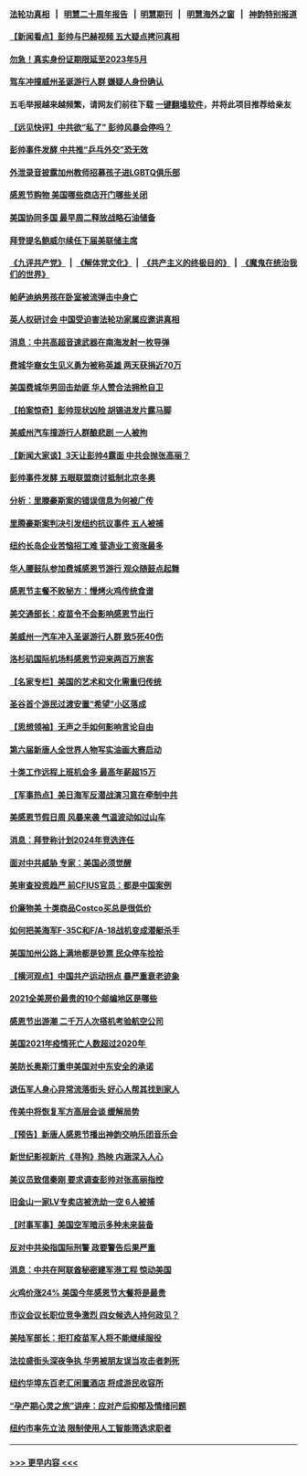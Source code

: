 #### [法轮功真相](https://github.com/gfw-breaker/truth/blob/master/README.md?t=0) &nbsp;&nbsp;|&nbsp;&nbsp; [明慧二十周年报告](https://github.com/gfw-breaker/mh-reports/blob/master/README.md?t=0) &nbsp;&nbsp;|&nbsp;&nbsp;[明慧期刊](https://github.com/gfw-breaker/mh-qikan) &nbsp;&nbsp;|&nbsp;&nbsp; [明慧海外之窗](https://github.com/gfw-breaker/mh-news/blob/master/README.md?t=0) &nbsp;&nbsp;|&nbsp;&nbsp; [神韵特别报道](https://github.com/gfw-breaker/mh-news/blob/master/shenyun.md?t=0)
#### [【新闻看点】彭帅与巴赫视频 五大疑点拷问真相](../pages/nsc412/n13391932.md?t=11231250) 
#### [勿急！真实身份证期限延至2023年5月](../pages/nsc412/n13384367.md?t=11231250) 
#### [驾车冲撞威州圣诞游行人群 嫌疑人身份确认](../pages/nsc412/n13391956.md?t=11231250) 
#### 五毛举报越来越频繁，请网友们前往下载 [一键翻墙软件](https://github.com/gfw-breaker/ssr-accounts)，并将此项目推荐给亲友
#### [【远见快评】中共欲“私了” 彭帅风暴会停吗？](../pages/nsc412/n13392025.md?t=11231250) 
#### [彭帅事件发酵 中共推“乒乓外交”恐无效](../pages/nsc412/n13391407.md?t=11231250) 
#### [外泄录音披露加州教师招募孩子进LGBTQ俱乐部](../pages/nsc412/n13392080.md?t=11231250) 
#### [感恩节购物 美国哪些商店开门哪些关闭](../pages/nsc412/n13392109.md?t=11231250) 
#### [美国协同多国 最早周二释放战略石油储备](../pages/nsc412/n13392019.md?t=11231250) 
#### [拜登提名鲍威尔续任下届美联储主席](../pages/nsc412/n13391641.md?t=11231250) 
#### [《九评共产党》](https://github.com/begood0513/9ping.md/blob/master/README.md) &nbsp;|&nbsp; [《解体党文化》](../../../../jtdwh.md/blob/master/README.md)  &nbsp;|&nbsp; [《共产主义的终极目的》](../../../../gczydzjmd.md/blob/master/README.md) &nbsp;|&nbsp; [《魔鬼在统治我们的世界》](../../../../mgztzwmdsj.md/blob/master/README.md) 
#### [帕萨迪纳男孩在卧室被流弹击中身亡](../pages/nsc412/n13391825.md?t=11231250) 
#### [英人权研讨会 中国受迫害法轮功家属应邀讲真相](../pages/nsc412/n13391551.md?t=11231250) 
#### [消息：中共高超音速武器在南海发射一枚导弹](../pages/nsc412/n13391675.md?t=11231250) 
#### [费城华裔女生见义勇为被称英雄 两天获捐近70万](../pages/nsc412/n13390538.md?t=11231250) 
#### [美国费城华男回击劫匪 华人赞合法拥枪自卫](../pages/nsc412/n13390541.md?t=11231250) 
#### [【拍案惊奇】彭帅现状凶险 胡锡进发片露马脚](../pages/nsc412/n13391470.md?t=11231250) 
#### [美威州汽车撞游行人群酿悲剧 一人被拘](../pages/nsc412/n13391443.md?t=11231250) 
#### [【新闻大家谈】3天让彭帅4露面 中共会抛张高丽？](../pages/nsc412/n13391433.md?t=11231250) 
#### [彭帅事件发酵 五眼联盟商讨抵制北京冬奥](../pages/nsc412/n13391020.md?t=11231250) 
#### [分析：里滕豪斯案的错误信息为何被广传](../pages/nsc412/n13390830.md?t=11231250) 
#### [里腾豪斯案判决引发纽约抗议事件 五人被捕](../pages/nsc412/n13390555.md?t=11231250) 
#### [纽约长岛企业苦恼招工难 营造业工资涨最多](../pages/nsc412/n13390564.md?t=11231250) 
#### [华人腰鼓队参加费城感恩节游行  观众随鼓点起舞](../pages/nsc412/n13390759.md?t=11231250) 
#### [感恩节主餐不败秘方：慢烤火鸡传统食谱](../pages/nsc412/n13390606.md?t=11231250) 
#### [美交通部长：疫苗令不会影响感恩节出行](../pages/nsc412/n13389876.md?t=11231250) 
#### [美威州一汽车冲入圣诞游行人群 致5死40伤](../pages/nsc412/n13390225.md?t=11231250) 
#### [洛杉矶国际机场料感恩节迎来两百万旅客](../pages/nsc412/n13390222.md?t=11231250) 
#### [【名家专栏】美国的艺术和文化需重归传统](../pages/nsc412/n13388042.md?t=11231250) 
#### [圣谷首个游民过渡安置“希望”小区落成](../pages/nsc412/n13389990.md?t=11231250) 
#### [【思想领袖】无声之手如何影响言论自由](../pages/nsc412/n13362266.md?t=11231250) 
#### [第六届新唐人全世界人物写实油画大赛启动](../pages/nsc412/n13389884.md?t=11231250) 
#### [十类工作远程上班机会多 最高年薪超15万](../pages/nsc412/n13388185.md?t=11231250) 
#### [【军事热点】美日海军反潜战演习意在牵制中共](../pages/nsc412/n13389736.md?t=11231250) 
#### [美感恩节假日周 风暴来袭 气温波动如过山车](../pages/nsc412/n13389569.md?t=11231250) 
#### [消息：拜登称计划2024年竞选连任](../pages/nsc412/n13389373.md?t=11231250) 
#### [面对中共威胁 专家：美国必须觉醒](../pages/nsc412/n13389302.md?t=11231250) 
#### [美审查投资趋严 前CFIUS官员：都是中国案例](../pages/nsc412/n13380424.md?t=11231250) 
#### [价廉物美 十类商品Costco买总是很低价](../pages/nsc412/n13387347.md?t=11231250) 
#### [如何把美海军F-35C和F/A-18战机变成潜艇杀手](../pages/nsc412/n13374078.md?t=11231250) 
#### [美国加州公路上满地都是钞票 民众停车捡拾](../pages/nsc412/n13388603.md?t=11231250) 
#### [【横河观点】中国共产运动拐点 暴严重衰老迹象](../pages/nsc412/n13388333.md?t=11231250) 
#### [2021全美房价最贵的10个邮编地区是哪些](../pages/nsc412/n13388441.md?t=11231250) 
#### [感恩节出游潮 二千万人次搭机考验航空公司](../pages/nsc412/n13388433.md?t=11231250) 
#### [美国2021年疫情死亡人数超过2020年 ](../pages/nsc412/n13388393.md?t=11231250) 
#### [美防长奥斯汀重申美国对中东安全的承诺](../pages/nsc412/n13388417.md?t=11231250) 
#### [退伍军人身心异常流落街头 好心人帮其找到家人](../pages/nsc412/n13387630.md?t=11231250) 
#### [传美中将恢复军方高层会谈 缓解局势](../pages/nsc412/n13388277.md?t=11231250) 
#### [【预告】新唐人感恩节播出神韵交响乐团音乐会](../pages/nsc412/n13388305.md?t=11231250) 
#### [新世纪影视新片《寻狗》热映 内涵深入人心](../pages/nsc412/n13387269.md?t=11231250) 
#### [美议员致信秦刚 要求调查彭帅对张高丽指控](../pages/nsc412/n13388256.md?t=11231250) 
#### [旧金山一家LV专卖店被洗劫一空 6人被捕](../pages/nsc412/n13388132.md?t=11231250) 
#### [【时事军事】美国空军暗示多种未来装备](../pages/nsc412/n13388071.md?t=11231250) 
#### [反对中共染指国际刑警 政要警告后果严重](../pages/nsc412/n13386918.md?t=11231250) 
#### [消息：中共在阿联酋秘密建军港工程 惊动美国](../pages/nsc412/n13387546.md?t=11231250) 
#### [火鸡价涨24% 美国今年感恩节大餐将是最贵](../pages/nsc412/n13387713.md?t=11231250) 
#### [市议会议长职位竞争激烈 四女候选人持何政见？](../pages/nsc412/n13387562.md?t=11231250) 
#### [美陆军部长：拒打疫苗军人将不能继续服役](../pages/nsc412/n13387355.md?t=11231250) 
#### [法拉盛街头深夜争执 华男被朋友误当攻击者刺死](../pages/nsc412/n13387565.md?t=11231250) 
#### [纽约华埠东百老汇闲置酒店 将成游民收容所](../pages/nsc412/n13387573.md?t=11231250) 
#### [“孕产期心灵之旅”讲座：应对产后抑郁及情绪问题](../pages/nsc412/n13387568.md?t=11231250) 
#### [纽约市率先立法 限制使用人工智能筛选求职者](../pages/nsc412/n13387468.md?t=11231250) 

----
#### [ >>> 更早内容 <<< ](../indexes/nsc412-earlier.md)

